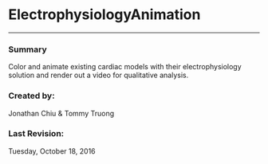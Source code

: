 # ElectrophysiologyAnimation
***
### Summary
Color and animate existing cardiac models with their electrophysiology solution
and render out a video for qualitative analysis.

### Created by:
Jonathan Chiu & Tommy Truong

### Last Revision:
Tuesday, October 18, 2016
